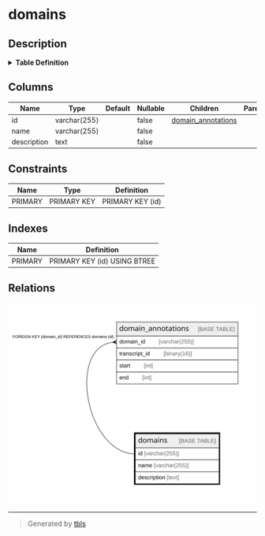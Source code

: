 # domains

## Description

<details>
<summary><strong>Table Definition</strong></summary>

```sql
CREATE TABLE `domains` (
  `id` varchar(255) NOT NULL,
  `name` varchar(255) NOT NULL,
  `description` text NOT NULL,
  PRIMARY KEY (`id`)
) ENGINE=InnoDB DEFAULT CHARSET=utf8mb4 COLLATE=utf8mb4_0900_ai_ci
```

</details>

## Columns

| Name | Type | Default | Nullable | Children | Parents | Comment |
| ---- | ---- | ------- | -------- | -------- | ------- | ------- |
| id | varchar(255) |  | false | [domain_annotations](domain_annotations.md) |  |  |
| name | varchar(255) |  | false |  |  |  |
| description | text |  | false |  |  |  |

## Constraints

| Name | Type | Definition |
| ---- | ---- | ---------- |
| PRIMARY | PRIMARY KEY | PRIMARY KEY (id) |

## Indexes

| Name | Definition |
| ---- | ---------- |
| PRIMARY | PRIMARY KEY (id) USING BTREE |

## Relations

![er](domains.svg)

---

> Generated by [tbls](https://github.com/k1LoW/tbls)
